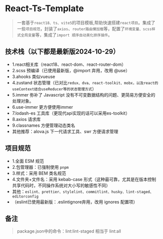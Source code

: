 # React-Ts-Template

> 一套基于`react18、ts、vite5`的项目模板,帮助快速搭建`react项目`。集成了一些`项目规范`，封装了`axios`、`router路由懒加载`等，配置了`环境变量、scss样式全局变量`等，集成了`import 顺序自动美化排序插件`。

## 技术栈（以下都是最新版2024-10-29）

- 1.react相关库（react18、react-dom、react-router-dom）
- 2.scss 预编译（已使用最新版，@import 弃用，改用 @use）
- 3.ahooks 类似vueuse
- 4.zustand 状态管理（已对比`redux、dva、react-toolkit、mobx，以及react的useContext结合useReducer等的状态管理方式`）
- 5.immer 弥补了 Javascript 没有不可变数据结构的问题、更简易方便安全的处理对象。
- 6.use-immer 更方便使用immer
- 7.lodash-es 工具库（更现代api实现的话可以采用es-toolkit）
- 8.axios 请求库
- 9.classnames 方便管理动态类名
- 其他推荐：alova.js 下一代请求工具、swr 方便请求管理

## 项目规范

- 1.全面 ESM 规范
- 2.包管理器：已强制使用 `pnpm`
- 3.样式：采用 BEM 类名规范
- 4.文件夹+文件名：采用 kebab-case 形式（这种最可靠，尤其是在版本控制共享代码时，不同操作系统对大小写的敏感性不同）
- 其他：`eslint、prettier、stylelint、commitlint、husky、lint-staged、editorconfig`
- （eslint已使用最新版：.eslintignore弃用，改用 ignores 配置项）

## 备注

> package.json中的命令：lint:lint-staged 相当于 lint:all
